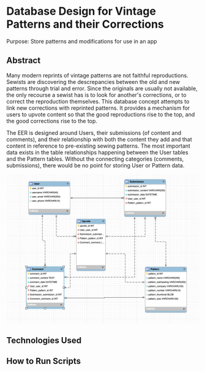 # Database Design for Vintage Patterns and their Corrections

Purpose: Store patterns and modifications for use in an app

## Abstract
Many modern reprints of vintage patterns are not faithful reproductions. Sewists are discovering the descrepancies between the old and new patterns through trial and error. Since the originals are usually not available, the only recourse a sewist has is to look for another's corrections, or to correct the reproduction themselves. This database concept attempts to link new corrections with reprinted patterns. It provides a mechanism for users to upvote content so that the good reproductions rise to the top, and the good corrections rise to the top.

The EER is designed around Users, their submissions (of content and comments), and their relationship with both the content they add and that content in reference to pre-existing sewing patterns. The most important data exists in the table relationships happening between the User tables and the Pattern tables. Without the connecting categories (comments, submissions), there would be no point for storing User or Pattern data. 

![PATTERNS ERD](EER/EER_DIAGRAM_.png)

## Technologies Used

## How to Run Scripts

